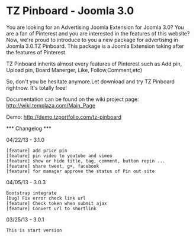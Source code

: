 # TZ Pinboard - Joomla 3.0

You are looking for an Advertising Joomla Extension for Joomla 3.0? You are a fan of Pinterest and you are interested in the features of this website? Now, we're proud to introduce to you a new package for advertising in Joomla 3.0.TZ Pinboard. This package is a Joomla Extension taking after the features of Pinterest.

TZ Pinboard inherits almost every features of Pinterest such as Add pin, Upload pin, Board Manerger, Like, Follow,Comment,etc)

So, don't you be hesitate anymore.Let download and try TZ Pinboard rightnow. It's totally free!

Documentation can be found on the wiki project page: http://wiki.templaza.com/Main_Page

Demo: http://demo.tzportfolio.com/tz-pinboard

*** Changelog ***

04/22/13  - 3.1.0


	[feature] add price pin
	[feature] pin video to youtube and vimeo
	[feature] show or hide title, tag, comment, button repin ...
	[feature] share tweet, g+, facebook
	[feature] for manager approve the status of Pin out site

04/05/13 - 3.0.3

	Bootstrap integrate
	[bug] Fix error check link url
	[feature] Check token when submit ajax
	[feature] Convert url to shortlink

03/25/13 - 3.0.1

	This is start version